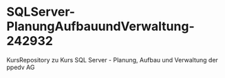 # SQLServer-PlanungAufbauundVerwaltung-242932
KursRepository zu Kurs SQL Server - Planung, Aufbau und Verwaltung der ppedv AG
